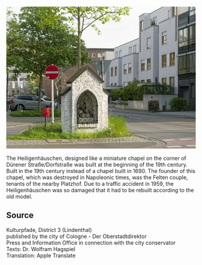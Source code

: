 ![Heiligenhäuschen](./images/05315000-b03-t06/p6.5.jpg)

The Heiligenhäuschen, designed like a miniature chapel on the corner of Dürener Straße/Dorfstraße was built at the beginning of the 19th century. Built in the 19th century instead of a chapel built in 1690. The founder of this chapel, which was destroyed in Napoleonic times, was the Felten couple, tenants of the nearby Platzhof. Due to a traffic accident in 1959, the Heiligenhäuschen was so damaged that it had to be rebuilt according to the old model.

## Source

Kulturpfade, District 3 (Lindenthal)  
published by the city of Cologne - Der Oberstadtdirektor  
Press and Information Office in connection with the city conservator  
Texts: Dr. Wolfram Hagspiel  
Translation: Apple Translate